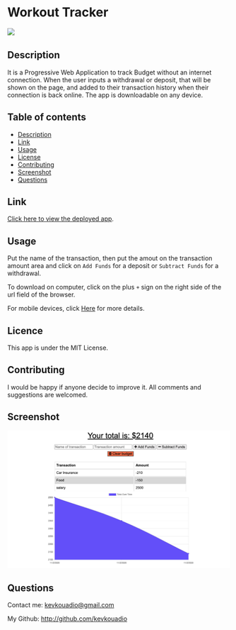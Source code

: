 # Workout Tracker
![](https://img.shields.io/badge/license-MIT-green)
## Description
It is a Progressive Web Application to track Budget without an internet connection. When the user inputs a withdrawal or deposit, that will be shown on the page, and added to their transaction history when their connection is back online. The app is downloadable on any device.  
## Table of contents
* [Description](#Description)
* [Link](#Link)
* [Usage](#Usage)
* [License](#License)
* [Contributing](#Contributing)
* [Screenshot](#Screenshot)
* [Questions](#Questions)
## Link
[Click here to view the deployed app](https://kk-budget-tracker.herokuapp.com/).
## Usage
Put the name of the transaction, then put the amout on the transaction amount area and click on `Add Funds` for a deposit or `Subtract Funds` for a withdrawal.

To download on computer, click on the plus `+` sign on the right side of the url field of the browser.  

For mobile devices, click [Here](https://mobilesyrup.com/2020/05/24/how-install-progressive-web-app-pwa-android-ios-pc-mac/) for more details.

## Licence
This app is under the MIT License.
## Contributing
I would be happy if anyone decide to improve it. All comments and suggestions are welcomed.
## Screenshot
![](public/icons/Screenshot.png) 

## Questions
Contact me: kevkouadio@gmail.com

My Github: http://github.com/kevkouadio